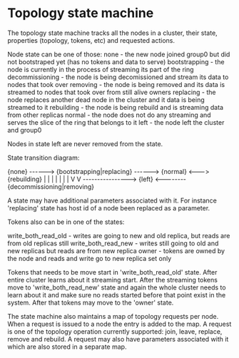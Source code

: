 # Topology state machine

The topology state machine tracks all the nodes in a cluster,
their state, properties (topology, tokens, etc) and requested actions.

Node state can be one of those:
 none             - the new node joined group0 but did not bootstraped yet (has no tokens and data to serve)
 bootstrapping    - the node is currently in the process of streaming its part of the ring
 decommissioning  - the node is being decomissioned and stream its data to nodes that took over
 removing         - the node is being removed and its data is streamed to nodes that took over from still alive owners
 replacing        - the node replaces another dead node in the cluster and it data is being streamed to it
 rebuilding       - the node is being rebuild and is streaming data from other replicas
 normal           - the node does not do any streaming and serves the slice of the ring that belongs to it
 left             - the node left the cluster and group0

Nodes in state left are never removed from the state.

State transition diagram:

{none} ------> {bootstrapping|replacing} ------> {normal} <---> {rebuilding}
 |                   |                              |
 |                   |                              |
 |                   V                              V
 ----------------> {left}  <--------  {decommissioning|removing}


A state may have additional parameters associated with it. For instance
'replacing' state has host id of a node been replaced as a parameter.

Tokens also can be in one of the states:

write_both_read_old - writes are going to new and old replica, but reads are from
             old replicas still
write_both_read_new - writes still going to old and new replicas but reads are
             from new replica
owner      - tokens are owned by the node and reads and write go to new
             replica set only

Tokens that needs to be move start in 'write_both_read_old' state. After entire
cluster learns about it streaming start. After the streaming tokens move
to 'write_both_read_new' state and again the whole cluster needs to learn about it
and make sure no reads started before that point exist in the system.
After that tokens may move to the 'owner' state.

The state machine also maintains a map of topology requests per node.
When a request is issued to a node the entry is added to the map. A
request is one of the topology operation currently supported: join,
leave, replace, remove and rebuild. A request may also have parameters
associated with it which are also stored in a separate map.
